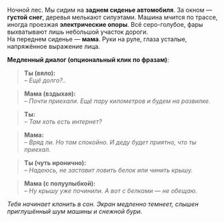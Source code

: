 Ночной лес. Мы сидим на **заднем сиденье автомобиля**. За окном — **густой снег**, деревья мелькают силуэтами. Машина мчится по трассе, иногда проезжая **электрические опоры**. Всё серо-голубое, фары выхватывают лишь небольшой участок дороги.  
На переднем сиденье — **мама**. Руки на руле, глаза усталые, напряжённое выражение лица.

**Медленный диалог (опциональный клик по фразам)**:

> **Ты (вяло):**  
> _– Ещё долго?.._

> **Мама (вздыхая):**  
> _– Почти приехали. Ещё пару километров и будем на развилке._

> **Ты:**  
> _– Там хоть есть интернет?_

> **Мама:**  
> _– Вряд ли. Но там спокойно. И деду будет приятно, что ты приехал._

> **Ты (чуть иронично):**  
> _– Надеюсь, не заставит ловить белок или чинить крышу._

> **Мама (с полуулыбкой):**  
> _– Ну крышу уже починили. А вот с белками — не обещаю._

_Тебя начинает клонить в сон. Экран медленно темнеет, слышен приглушённый шум машины и снежной бури._

